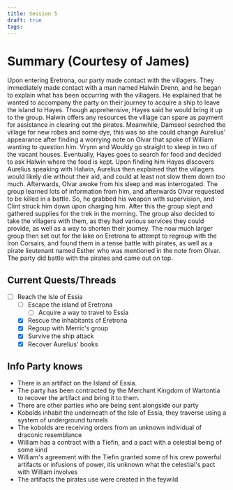 ```yaml
---
title: Session 5
draft: true
tags:
---
```

 
# Summary (Courtesy of James)
Upon entering Eretrona, our party made contact with the villagers. They immediately made contact with a man named Halwin Drenn, and he began to explain what has been occurring with the villagers. He explained that he wanted to accompany the party on their journey to acquire a ship to leave the island to Hayes. Though apprehensive, Hayes said he would bring it up to the group. Halwin offers any resources the village can spare as payment for assistance in clearing out the pirates. Meanwhile, Damseol searched the village for new robes and some dye, this was so she could change Aurelius' appearance after finding a worrying note on Olvar that spoke of William wanting to question him. Vrynn and Wouldy go straight to sleep in two of the vacant houses. Eventually, Hayes goes to search for food and decided to ask Halwin where the food is kept. Upon finding him Hayes discovers Aurelius speaking with Halwin, Aurelius then explained that the villagers would likely die without their aid, and could at least not slow them down *too* much. Afterwards, Olvar awoke from his sleep and was interrogated. The group learned lots of information from him, and afterwards Olvar requested to be killed in a battle. So, he grabbed his weapon with supervision, and Clint struck him down upon charging him. After this the group slept and gathered supplies for the trek in the morning. The group also decided to take the villagers with them, as they had various services they could provide, as well as a way to shorten their journey. The now much larger group then set out for the lake on Eretrona to attempt to regroup with the Iron Corsairs, and found them in a tense battle with pirates, as well as a pirate lieutenant named Esther who was mentioned in the note from Olvar. The party did battle with the pirates and came out on top.

## Current Quests/Threads

- [ ] Reach the Isle of Essia
	- [ ] Escape the island of Eretrona
		- [ ] Acquire a way to travel to Essia
	- [x] Rescue the inhabitants of Eretrona
	- [x] Regoup with Merric's group
	- [x] Survive the ship attack
	- [x] Recover Aurelius' books

## Info Party knows
- There is an artifact on the Island of Essia.
- The party has been contracted by the Merchant Kingdom of Wartontia to recover the artifact and bring it to them.
- There are other parties who are being sent alongside our party
- Kobolds inhabit the underneath of the Isle of Essia, they traverse using a system of underground tunnels
- The kobolds are receiving orders from an unknown individual of draconic resemblance
- William has a contract with a Tiefin, and a pact with a celestial being of some kind
- William's agreement with the Tiefin granted some of his crew powerful artifacts or infusions of power, itis unknown what the celestial's pact with William involves
- The artifacts the pirates use were created in the feywild



